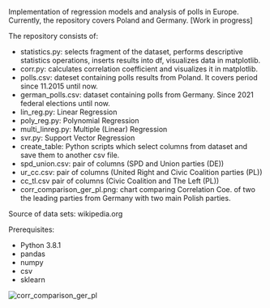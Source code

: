 Implementation of regression models and analysis of polls in Europe. Currently, the repository covers Poland and Germany. [Work in progress]

The repository consists of:
- statistics.py: selects fragment of the dataset, performs descriptive statistics operations, inserts results into df, visualizes data in matplotlib.
- corr.py: calculates correlation coefficient and visualizes it in matplotlib.
- polls.csv: dateset containing polls results from Poland. It covers period since 11.2015 until now.
- german_polls.csv: dataset containing polls from Germany. Since 2021 federal elections until now. 
- lin_reg.py: Linear Regression
- poly_reg.py: Polynomial Regression
- multi_linreg.py: Multiple (Linear) Regression
- svr.py: Support Vector Regression
- create_table: Python scripts which select columns from dataset and save them to another csv file.
- spd_union.csv: pair of columns (SPD and Union parties (DE))
- ur_cc.csv: pair of columns (United Right and Civic Coalition parties (PL))
- cc_tl.csv pair of columns (Civic Coalition and The Left (PL))
- corr_comparison_ger_pl.png: chart comparing Correlation Coe. of two the leading parties from Germany with two main Polish parties.

Source of data sets: wikipedia.org

Prerequisites:
- Python 3.8.1
- pandas
- numpy
- csv
- sklearn

![corr_comparison_ger_pl](https://user-images.githubusercontent.com/63613188/193353597-19206bee-63be-4877-abd1-77d51092e448.png)
